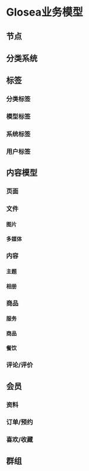 # Glosea业务模型

## 节点

## 分类系统

## 标签

### 分类标签

### 模型标签

### 系统标签

### 用户标签

## 内容模型

### 页面

### 文件

#### 图片

#### 多媒体

### 内容

#### 主题

#### 相册

### 商品

#### 服务

#### 商品

#### 餐饮

### 评论/评价

## 会员

### 资料

### 订单/预约

### 喜欢/收藏

## 群组